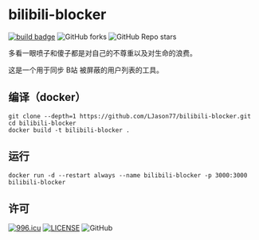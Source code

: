 # bilibili-blocker

[![build badge](https://github.com/LJason77/bilibili-blocker/actions/workflows/rust.yml/badge.svg?branch=master)](https://github.com/LJason77/bilibili-blocker/actions/workflows/rust.yml)
![GitHub forks](https://img.shields.io/github/forks/LJason77/bilibili-blocker?style=social)
![GitHub Repo stars](https://img.shields.io/github/stars/LJason77/bilibili-blocker?style=social)

多看一眼喷子和傻子都是对自己的不尊重以及对生命的浪费。

这是一个用于同步 B站 被屏蔽的用户列表的工具。

## 编译（docker）

```
git clone --depth=1 https://github.com/LJason77/bilibili-blocker.git
cd bilibili-blocker
docker build -t bilibili-blocker .
```

## 运行

```
docker run -d --restart always --name bilibili-blocker -p 3000:3000 bilibili-blocker
```

## 许可

[![996.icu](https://img.shields.io/badge/link-996.icu-red.svg)](https://996.icu)
[![LICENSE](https://img.shields.io/badge/license-Anti%20996-blue.svg)](https://github.com/996icu/996.ICU/blob/master/LICENSE)
![GitHub](https://img.shields.io/github/license/LJason77/bilibili-blocker)
